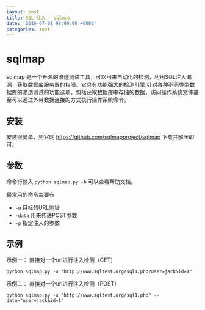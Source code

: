 ```yaml
---
layout: post
title: SQL 注入 — sqlmap
date: '2016-07-01 08:00:00 +0800'
categories: test
---
```


# sqlmap

sqlmap 是一个开源的渗透测试工具，可以用来自动化的检测，利用SQL注入漏洞，获取数据库服务器的权限。它具有功能强大的检测引擎,针对各种不同类型数据库的渗透测试的功能选项，包括获取数据库中存储的数据，访问操作系统文件甚至可以通过外带数据连接的方式执行操作系统命令。

## 安装

安装很简单，到官网 <https://github.com/sqlmapproject/sqlmap> 下载并解压即可。

## 参数

命令行输入 `python sqlmap.py -h` 可以查看帮助文档。

最常用的命令主要有

- `-u` 目标的URL地址
- `-data` 用来传递POST参数
- `-p` 指定注入的参数

## 示例

示例一： 直接对一个url进行注入检测（GET）

```
python sqlmap.py -u "http://www.sqltest.org/sql1.php?user=jack&id=1"
```

示例二： 直接对一个url进行注入检测（POST）

```
python sqlmap.py -u "http://www.sqltest.org/sql1.php" --data="user=jack&id=1"
```
